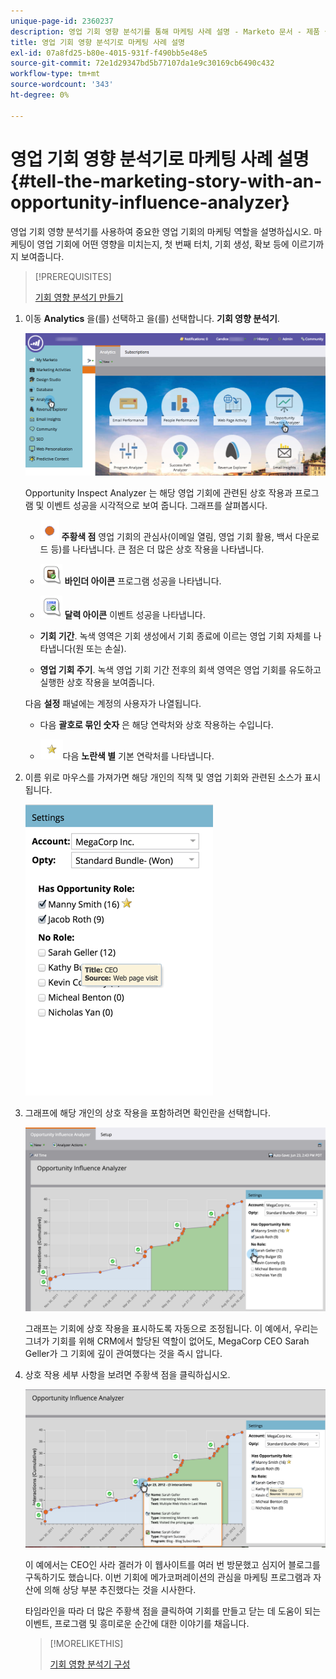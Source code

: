 ```yaml
---
unique-page-id: 2360237
description: 영업 기회 영향 분석기를 통해 마케팅 사례 설명 - Marketo 문서 - 제품 설명서
title: 영업 기회 영향 분석기로 마케팅 사례 설명
exl-id: 07a8fd25-b80e-4015-931f-f490bb5e48e5
source-git-commit: 72e1d29347bd5b77107da1e9c30169cb6490c432
workflow-type: tm+mt
source-wordcount: '343'
ht-degree: 0%

---
```


# 영업 기회 영향 분석기로 마케팅 사례 설명 {#tell-the-marketing-story-with-an-opportunity-influence-analyzer}

영업 기회 영향 분석기를 사용하여 중요한 영업 기회의 마케팅 역할을 설명하십시오. 마케팅이 영업 기회에 어떤 영향을 미치는지, 첫 번째 터치, 기회 생성, 확보 등에 이르기까지 보여줍니다.

>[!PREREQUISITES]
>
>[기회 영향 분석기 만들기](/help/marketo/product-docs/reporting/revenue-cycle-analytics/opportunity-influence-analyzer/create-an-opportunity-influence-analyzer.md)

1. 이동 **Analytics** 을(를) 선택하고 을(를) 선택합니다. **기회 영향 분석기**.

   ![](assets/analytics-opportunityhand.png)

   Opportunity Inspect Analyzer 는 해당 영업 기회에 관련된 상호 작용과 프로그램 및 이벤트 성공을 시각적으로 보여 줍니다. 그래프를 살펴봅시다.

   * ![—](assets/image2014-10-3-13-3a43-3a21.png) **주황색 점** 영업 기회의 관심사(이메일 열림, 영업 기회 활용, 백서 다운로드 등)를 나타냅니다. 큰 점은 더 많은 상호 작용을 나타냅니다.

   * ![—](assets/image2014-10-3-13-3a44-3a9.png) **바인더 아이콘** 프로그램 성공을 나타냅니다.

   * ![—](assets/image2014-10-3-13-3a44-3a40.png) **달력 아이콘** 이벤트 성공을 나타냅니다.

   * **기회 기간**. 녹색 영역은 기회 생성에서 기회 종료에 이르는 영업 기회 자체를 나타냅니다(원 또는 손실).

   * **영업 기회 주기**. 녹색 영업 기회 기간 전후의 회색 영역은 영업 기회를 유도하고 실행한 상호 작용을 보여줍니다.

   다음 **설정** 패널에는 계정의 사용자가 나열됩니다.

   * 다음 **괄호로 묶인 숫자** 은 해당 연락처와 상호 작용하는 수입니다.

   * ![—](assets/image2014-10-3-13-3a45-3a9.png)다음 **노란색 별** 기본 연락처를 나타냅니다.


1. 이름 위로 마우스를 가져가면 해당 개인의 직책 및 영업 기회와 관련된 소스가 표시됩니다.

   ![](assets/image2015-6-23-14-3a43-3a1.png)

1. 그래프에 해당 개인의 상호 작용을 포함하려면 확인란을 선택합니다.

   ![](assets/image2015-6-23-14-3a43-3a35.png)

   그래프는 기회에 상호 작용을 표시하도록 자동으로 조정됩니다. 이 예에서, 우리는 그녀가 기회를 위해 CRM에서 할당된 역할이 없어도, MegaCorp CEO Sarah Geller가 그 기회에 깊이 관여했다는 것을 즉시 압니다.

1. 상호 작용 세부 사항을 보려면 주황색 점을 클릭하십시오.

   ![](assets/image2015-6-23-14-3a44-3a15.png)

   이 예에서는 CEO인 사라 겔러가 이 웹사이트를 여러 번 방문했고 심지어 블로그를 구독하기도 했습니다. 이번 기회에 메가코퍼레이션의 관심을 마케팅 프로그램과 자산에 의해 상당 부분 추진했다는 것을 시사한다.

   타임라인을 따라 더 많은 주황색 점을 클릭하여 기회를 만들고 닫는 데 도움이 되는 이벤트, 프로그램 및 흥미로운 순간에 대한 이야기를 채웁니다.

   >[!MORELIKETHIS]
   >
   >[기회 영향 분석기 구성](/help/marketo/product-docs/reporting/revenue-cycle-analytics/opportunity-influence-analyzer/configure-an-opportunity-influence-analyzer.md)
